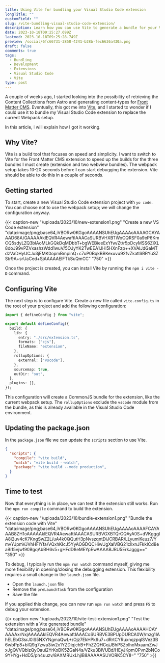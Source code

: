 ```yaml
---
title: Using Vite for bundling your Visual Studio Code extension
longTitle: ""
customField: ""
slug: /vite-bundling-visual-studio-code-extension/
description: Learn how you can use Vite to generate a bundle for your Visual Studio Code extension.
date: 2023-10-18T09:25:27.699Z
lastmod: 2023-10-18T09:25:28.749Z
preview: /social/6fc66731-3850-4241-b28b-fec6636a430a.png
draft: false
comments: true
tags:
  - Bundling
  - Development
  - Extensions
  - Visual Studio Code
  - Vite
type: post
---
```


A couple of weeks ago, I started looking into the possibility of retrieving the Content Collections from Astro and generating content-types for [Front Matter CMS](https://frontmatter.codes). Eventually, this got me into [Vite](https://vitejs.dev), and I started to wonder if I could use it to bundle my Visual Studio Code extension to replace the current Webpack setup.

In this article, I will explain how I got it working.

## Why Vite?

Vite is a build tool that focuses on speed and simplicity. I want to switch to Vite for the Front Matter CMS extension to speed up the builds for the three bundles I must create (extension and two webview bundles). The webpack setup takes 10-20 seconds before I can start debugging the extension. Vite should be able to do this in a couple of seconds.

## Getting started

To start, create a new Visual Studio Code extension project with `yo code`. You can choose not to use the webpack setup; we will change the configuration anyway.

{{< caption-new "/uploads/2023/10/new-extension1.png" "Create a new VS Code extension"  "data:image/png;base64,iVBORw0KGgoAAAANSUhEUgAAAAoAAAAGCAYAAAD68A/GAAAAAklEQVR4AewaftIAAACaSURBVHXBTWoCQRSF0a9eP6KmCQ5sdyLZQ3blAoMLkGQkDqMDbbT+bgWEBieeExYfw/Zt/r5pDcyMSS6ZiXL8doJ99vPZVxashzWdd1wuV/5OJyYK2TwEEA1JHI5HXnFzp++XVAlJdGaMTdzVaDHyUCJu3jEMK0opmBmpinQ+c7uP0BqkBBKexuvu92fvZkatlSRRYuSZStr9A+srUaCed+SjAAAAAElFTkSuQmCC" "750" >}}

Once the project is created, you can install Vite by running the `npm i vite -D` command.

## Configuring Vite

The next step is to configure Vite. Create a new file called `vite.config.ts` in the root of your project and add the following configuration:

```typescript {linenos=table,noclasses=false}
import { defineConfig } from "vite";

export default defineConfig({
  build: {
    lib: {
      entry: "./src/extension.ts",
      formats: ["cjs"],
      fileName: "extension",
    },
    rollupOptions: {
      external: ["vscode"],
    },
    sourcemap: true,
    outDir: "out",
  },
  plugins: [],
});
```

This configuration will create a CommonJS bundle for the extension, like the current webpack setup. The `rollupOptions` exclude the `vscode` module from the bundle, as this is already available in the Visual Studio Code environment.

## Updating the package.json

In the `package.json` file we can update the `scripts` section to use Vite.

```json {linenos=table,noclasses=false}
{
  "scripts": {
    "compile": "vite build",
    "watch": "vite build --watch",
    "package": "vite build --mode production",
  }
}
```

## Time to test

Now that everything is in place, we can test if the extension still works. Run the `npm run compile` command to build the extension.

{{< caption-new "/uploads/2023/10/bundle-extension1.png" "Bundle the extension code with Vite"  "data:image/png;base64,iVBORw0KGgoAAAANSUhEUgAAAAoAAAAFCAYAAAB8ZH1oAAAAAklEQVR4AewaftIAAACASURBVGXBTQrCQAyA0S+dVKggglA8i2uv4cK7KngSwZ2L/uA4k0QQutH3pNvszqntDiJCRBAR/LLyumlKeuz7/YmvYJpmVJVhHFlYfa/VQxhKIcJ5YyAOGDQCHiwUgXalVBG21cllxnJFkkICd8eaBi15vjwf90BgqAbBH6v5+gHFdD8eMEYpEwAAAABJRU5ErkJggg==" "350" >}}

To debug, I typically run the `npm run watch` command myself, giving me more flexibility in opening/closing the debugging extension. This flexibility requires a small change in the `launch.json` file. 

- Open the `launch.json` file
- Remove the `preLaunchTask` from the configuration
- Save the file

If you applied this change, you can now run `npm run watch` and press `F5` to debug your extension.

{{< caption-new "/uploads/2023/10/vite-test-extension1.png" "Test the extension with a Vite generated bundle"  "data:image/png;base64,iVBORw0KGgoAAAANSUhEUgAAAAoAAAAHCAYAAAAxrNxjAAAAAklEQVR4AewaftIAAACoSURBVE3BPUpDURCA0W/mzg1IAhELEbG3srJ0lS5NXYNgmaQwL+/Ojz7EkHPk9u7+dRrtCYRuxnqzpqlSVez3B6wbPp8+bIQ9g7zwa3iw2x1YZDiqjchB+FhZZQHCojJBhPSZolhoMxaamZwJxJgQVVQblzQyOaui2YrKoDK5ZGaN4s/VZku3BlVUBd/HEyJKpmOPvn2bNCo9YHYg+HdD5/ph4uuzv/8AXMRUxLhjIB8AAAAASUVORK5CYII=" "750" >}}